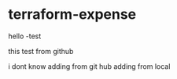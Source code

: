 # terraform-expense

hello -test

this test from github

i dont know 
adding from git hub
adding from local